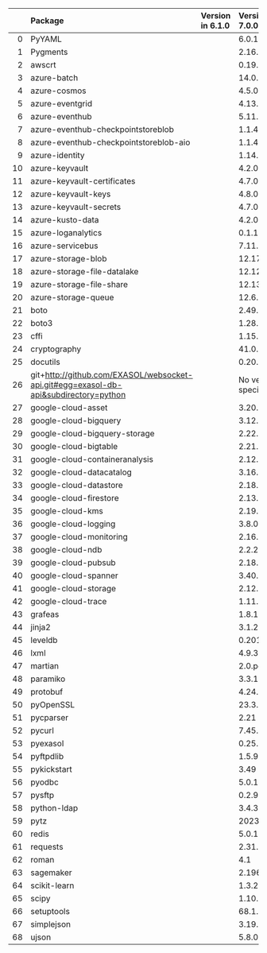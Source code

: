 <!-- markdown-link-check-disable -->

|    | Package                                                                              | Version in 6.1.0   | Version in 7.0.0     | Status   |
|---:|:-------------------------------------------------------------------------------------|:-------------------|:---------------------|:---------|
|  0 | PyYAML                                                                               |                    | 6.0.1                | NEW      |
|  1 | Pygments                                                                             |                    | 2.16.1               | NEW      |
|  2 | awscrt                                                                               |                    | 0.19.6               | NEW      |
|  3 | azure-batch                                                                          |                    | 14.0.0               | NEW      |
|  4 | azure-cosmos                                                                         |                    | 4.5.0                | NEW      |
|  5 | azure-eventgrid                                                                      |                    | 4.13.0               | NEW      |
|  6 | azure-eventhub                                                                       |                    | 5.11.4               | NEW      |
|  7 | azure-eventhub-checkpointstoreblob                                                   |                    | 1.1.4                | NEW      |
|  8 | azure-eventhub-checkpointstoreblob-aio                                               |                    | 1.1.4                | NEW      |
|  9 | azure-identity                                                                       |                    | 1.14.0               | NEW      |
| 10 | azure-keyvault                                                                       |                    | 4.2.0                | NEW      |
| 11 | azure-keyvault-certificates                                                          |                    | 4.7.0                | NEW      |
| 12 | azure-keyvault-keys                                                                  |                    | 4.8.0                | NEW      |
| 13 | azure-keyvault-secrets                                                               |                    | 4.7.0                | NEW      |
| 14 | azure-kusto-data                                                                     |                    | 4.2.0                | NEW      |
| 15 | azure-loganalytics                                                                   |                    | 0.1.1                | NEW      |
| 16 | azure-servicebus                                                                     |                    | 7.11.1               | NEW      |
| 17 | azure-storage-blob                                                                   |                    | 12.17.0              | NEW      |
| 18 | azure-storage-file-datalake                                                          |                    | 12.12.0              | NEW      |
| 19 | azure-storage-file-share                                                             |                    | 12.13.0              | NEW      |
| 20 | azure-storage-queue                                                                  |                    | 12.6.0               | NEW      |
| 21 | boto                                                                                 |                    | 2.49.0               | NEW      |
| 22 | boto3                                                                                |                    | 1.28.39              | NEW      |
| 23 | cffi                                                                                 |                    | 1.15.1               | NEW      |
| 24 | cryptography                                                                         |                    | 41.0.5               | NEW      |
| 25 | docutils                                                                             |                    | 0.20.1               | NEW      |
| 26 | git+http://github.com/EXASOL/websocket-api.git#egg=exasol-db-api&subdirectory=python |                    | No version specified | NEW      |
| 27 | google-cloud-asset                                                                   |                    | 3.20.0               | NEW      |
| 28 | google-cloud-bigquery                                                                |                    | 3.12.0               | NEW      |
| 29 | google-cloud-bigquery-storage                                                        |                    | 2.22.0               | NEW      |
| 30 | google-cloud-bigtable                                                                |                    | 2.21.0               | NEW      |
| 31 | google-cloud-containeranalysis                                                       |                    | 2.12.4               | NEW      |
| 32 | google-cloud-datacatalog                                                             |                    | 3.16.0               | NEW      |
| 33 | google-cloud-datastore                                                               |                    | 2.18.0               | NEW      |
| 34 | google-cloud-firestore                                                               |                    | 2.13.0               | NEW      |
| 35 | google-cloud-kms                                                                     |                    | 2.19.2               | NEW      |
| 36 | google-cloud-logging                                                                 |                    | 3.8.0                | NEW      |
| 37 | google-cloud-monitoring                                                              |                    | 2.16.0               | NEW      |
| 38 | google-cloud-ndb                                                                     |                    | 2.2.2                | NEW      |
| 39 | google-cloud-pubsub                                                                  |                    | 2.18.4               | NEW      |
| 40 | google-cloud-spanner                                                                 |                    | 3.40.1               | NEW      |
| 41 | google-cloud-storage                                                                 |                    | 2.12.0               | NEW      |
| 42 | google-cloud-trace                                                                   |                    | 1.11.3               | NEW      |
| 43 | grafeas                                                                              |                    | 1.8.1                | NEW      |
| 44 | jinja2                                                                               |                    | 3.1.2                | NEW      |
| 45 | leveldb                                                                              |                    | 0.201                | NEW      |
| 46 | lxml                                                                                 |                    | 4.9.3                | NEW      |
| 47 | martian                                                                              |                    | 2.0.post1            | NEW      |
| 48 | paramiko                                                                             |                    | 3.3.1                | NEW      |
| 49 | protobuf                                                                             |                    | 4.24.4               | NEW      |
| 50 | pyOpenSSL                                                                            |                    | 23.3.0               | NEW      |
| 51 | pycparser                                                                            |                    | 2.21                 | NEW      |
| 52 | pycurl                                                                               |                    | 7.45.2               | NEW      |
| 53 | pyexasol                                                                             |                    | 0.25.2               | NEW      |
| 54 | pyftpdlib                                                                            |                    | 1.5.9                | NEW      |
| 55 | pykickstart                                                                          |                    | 3.49                 | NEW      |
| 56 | pyodbc                                                                               |                    | 5.0.1                | NEW      |
| 57 | pysftp                                                                               |                    | 0.2.9                | NEW      |
| 58 | python-ldap                                                                          |                    | 3.4.3                | NEW      |
| 59 | pytz                                                                                 |                    | 2023.3.post1         | NEW      |
| 60 | redis                                                                                |                    | 5.0.1                | NEW      |
| 61 | requests                                                                             |                    | 2.31.0               | NEW      |
| 62 | roman                                                                                |                    | 4.1                  | NEW      |
| 63 | sagemaker                                                                            |                    | 2.196.0              | NEW      |
| 64 | scikit-learn                                                                         |                    | 1.3.2                | NEW      |
| 65 | scipy                                                                                |                    | 1.10.1               | NEW      |
| 66 | setuptools                                                                           |                    | 68.1.2               | NEW      |
| 67 | simplejson                                                                           |                    | 3.19.2               | NEW      |
| 68 | ujson                                                                                |                    | 5.8.0                | NEW      |